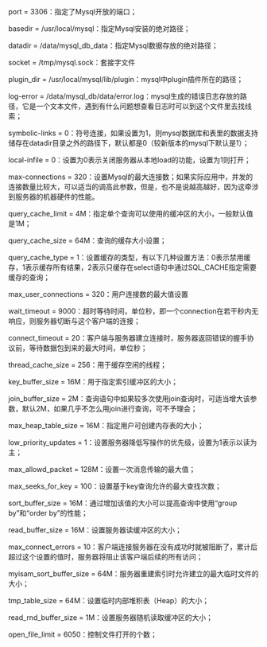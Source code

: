 

port = 3306：指定了Mysql开放的端口；

basedir = /usr/local/mysql：指定Mysql安装的绝对路径；

datadir = /data/mysql_db_data：指定Mysql数据存放的绝对路径；

socket = /tmp/mysql.sock：套接字文件

plugin_dir = /usr/local/mysql/lib/plugin：mysql中plugin插件所在的路径；

log-error = /data/mysql_db/data/error.log：mysql生成的错误日志存放的路径，它是一个文本文件，遇到有什么问题想查看日志时可以到这个文件里去找线索；

symbolic-links = 0：符号连接，如果设置为1，则mysql数据库和表里的数据支持储存在datadir目录之外的路径下，默认都是0（较新版本的mysql下默认是1）；

local-infile = 0：设置为0表示关闭服务器从本地load的功能，设置为1则打开；

max-connections = 320：设置Mysql的最大连接数；如果实际应用中，并发的连接数量比较大，可以适当的调高此参数，但是，也不是说越高越好，因为这牵涉到服务器的机器硬件的性能。

query_cache_limit = 4M：指定单个查询可以使用的缓冲区的大小，一般默认值是1M；

query_cache_size = 64M：查询的缓存大小设置；

query_cache_type = 1：设置缓存的类型，有以下几种设置方法：0表示禁用缓存，1表示缓存所有结果，2表示只缓存在select语句中通过SQL_CACHE指定需要缓存的查询；

max_user_connections = 320：用户连接数的最大值设置

wait_timeout = 9000：超时等待时间，单位秒，即一个connection在若干秒内无响应，则服务器切断与这个客户端的连接；

connect_timeout = 20：客户端与服务器建立连接时，服务器返回错误的握手协议前，等待数据包到来的最大时间，单位秒；

thread_cache_size = 256：用于缓存空闲的线程；

key_buffer_size = 16M：用于指定索引缓冲区的大小；

join_buffer_size = 2M：查询语句中如果较多次使用join查询时，可适当增大该参数，默认2M，如果几乎不怎么用join进行查询，可不予理会；

max_heap_table_size = 16M：指定用户可创建内存表的大小；

low_priority_updates = 1：设置服务器降低写操作的优先级，设置为1表示以读为主；

max_allowd_packet = 128M：设置一次消息传输的最大值；

max_seeks_for_key = 100：设置基于key查询允许的最大查找次数；

sort_buffer_size = 16M：通过增加该值的大小可以提高查询中使用“group by”和“order by”的性能；

read_buffer_size = 16M：设置服务器读缓冲区的大小；

max_connect_errors = 10：客户端连接服务器在没有成功时就被阻断了，累计后超过这个设置的值时，服务器将阻止该客户端后续的所有访问；

myisam_sort_buffer_size = 64M：服务器重建索引时允许建立的最大临时文件的大小；

tmp_table_size = 64M：设置临时内部堆积表（Heap）的大小；

read_rnd_buffer_size = 1M：设置服务器随机读取缓冲区的大小；

open_file_limit = 6050：控制文件打开的个数；





